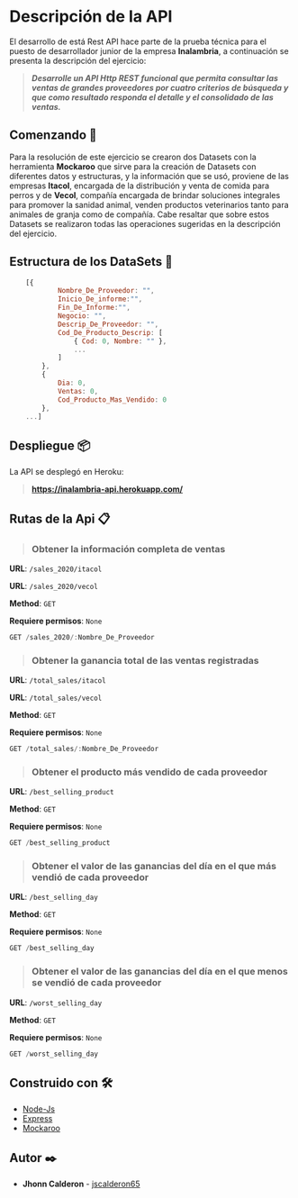 # Descripción de la API

<p>El desarrollo de está Rest API hace parte de la prueba técnica para el puesto de desarrollador junior de la empresa 
<b>Inalambria</b>, a continuación se presenta la descripción del ejercicio:

> <b><i>
Desarrolle un API Http REST funcional que permita consultar las ventas de grandes proveedores por cuatro criterios de búsqueda y que como resultado responda el detalle y el consolidado de las ventas.
</i></b>

</p>

## Comenzando 🚀

<p>

Para la resolución de este ejercicio se crearon dos Datasets con la herramienta <b>Mockaroo</b> que sirve para la creación de Datasets con diferentes datos y estructuras, y la información que se usó, proviene de las empresas <b>Itacol</b>, encargada de la distribución y venta de comida para perros y de <b>Vecol</b>, compañía encargada de brindar soluciones integrales para promover la sanidad animal, venden productos veterinarios tanto para animales de granja como de compañía.
Cabe resaltar que sobre estos Datasets se realizaron todas las operaciones sugeridas en la descripción del ejercicio.

</p>

## Estructura de los DataSets 📌

```js 
    [{
            Nombre_De_Proveedor: "",
            Inicio_De_informe:"",
            Fin_De_Informe:"",
            Negocio: "",
            Descrip_De_Proveedor: "",
            Cod_De_Producto_Descrip: [
                { Cod: 0, Nombre: "" },
                ...
            ]
        },
        { 
            Dia: 0, 
            Ventas: 0, 
            Cod_Producto_Mas_Vendido: 0 
        }, 
    ...]
```
## Despliegue 📦

<p>La API se desplegó en Heroku:</p>


>**<https://inalambria-api.herokuapp.com/>**



## Rutas de la Api 📋

>### Obtener la información completa de ventas

**URL**: `/sales_2020/itacol`

**URL**: `/sales_2020/vecol`

**Method**: `GET`

**Requiere permisos**: `None`

```js 
GET /sales_2020/:Nombre_De_Proveedor
```

>### Obtener la ganancia total de las ventas registradas

**URL**: `/total_sales/itacol`

**URL**: `/total_sales/vecol`

**Method**: `GET`

**Requiere permisos**: `None`

```js 
GET /total_sales/:Nombre_De_Proveedor
```

>### Obtener el producto más vendido de cada proveedor

**URL**: `/best_selling_product`

**Method**: `GET`

**Requiere permisos**: `None`

```js 
GET /best_selling_product
```

>### Obtener el valor de las ganancias del día en el que más vendió de cada proveedor

**URL**: `/best_selling_day`

**Method**: `GET`

**Requiere permisos**: `None`

```js 
GET /best_selling_day
```

>### Obtener el valor de las ganancias del día en el que menos se vendió de cada proveedor

**URL**: `/worst_selling_day`

**Method**: `GET`

**Requiere permisos**: `None`

```js 
GET /worst_selling_day
```

## Construido con 🛠️

* [Node-Js](https://nodejs.org/es/) 
* [Express](https://expressjs.com/es/) 
* [Mockaroo](https://www.mockaroo.com/)

## Autor ✒️
* **Jhonn Calderon** - [jscalderon65](https://github.com/jscalderon65)

